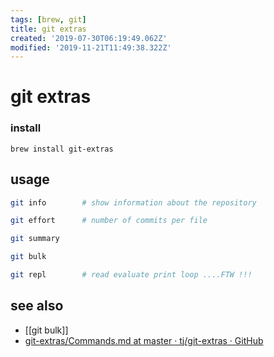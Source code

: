 ```yaml
---
tags: [brew, git]
title: git extras
created: '2019-07-30T06:19:49.062Z'
modified: '2019-11-21T11:49:38.322Z'
---
```


# git extras


### install
`brew install git-extras`


## usage
```sh
git info        # show information about the repository

git effort      # number of commits per file

git summary

git bulk

git repl        # read evaluate print loop ....FTW !!!
```

## see also
- [[git bulk]]
- [git-extras/Commands.md at master · tj/git-extras · GitHub](https://github.com/tj/git-extras/blob/master/Commands.md)
